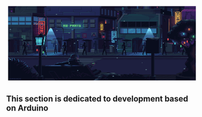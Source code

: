 <img src="header.gif" width="1000" height="200" alt="Иллюстрация" vspace="5" hspace="5">

## This section is dedicated to development based on Arduino
